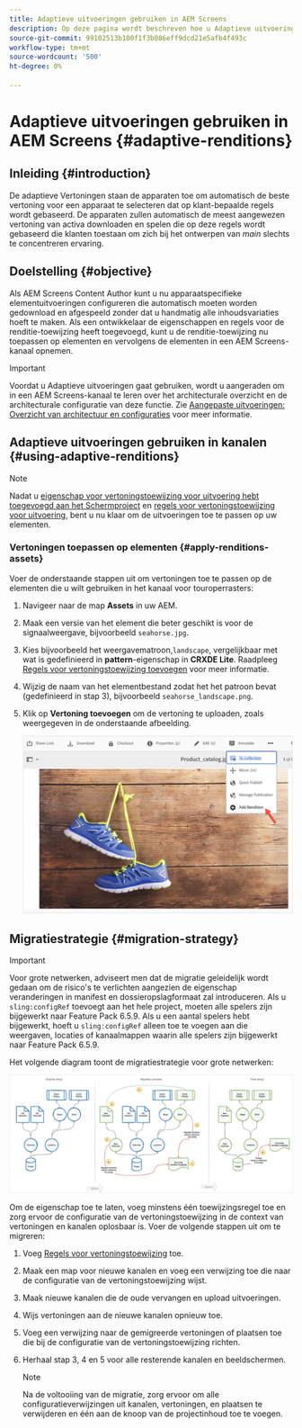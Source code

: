 ```yaml
---
title: Adaptieve uitvoeringen gebruiken in AEM Screens
description: Op deze pagina wordt beschreven hoe u Adaptieve uitvoeringen in AEM Screens kunt gebruiken.
source-git-commit: 99102513b100f1f3b086eff9dcd21e5afb4f493c
workflow-type: tm+mt
source-wordcount: '500'
ht-degree: 0%

---
```



# Adaptieve uitvoeringen gebruiken in AEM Screens {#adaptive-renditions}

## Inleiding {#introduction}

De adaptieve Vertoningen staan de apparaten toe om automatisch de beste vertoning voor een apparaat te selecteren dat op klant-bepaalde regels wordt gebaseerd. De apparaten zullen automatisch de meest aangewezen vertoning van activa downloaden en spelen die op deze regels wordt gebaseerd die klanten toestaan om zich bij het ontwerpen van *main* slechts te concentreren ervaring.

## Doelstelling {#objective}

Als AEM Screens Content Author kunt u nu apparaatspecifieke elementuitvoeringen configureren die automatisch moeten worden gedownload en afgespeeld zonder dat u handmatig alle inhoudsvariaties hoeft te maken.
Als een ontwikkelaar de eigenschappen en regels voor de renditie-toewijzing heeft toegevoegd, kunt u de renditie-toewijzing nu toepassen op elementen en vervolgens de elementen in een AEM Screens-kanaal opnemen.

>[!IMPORTANT]
>Voordat u Adaptieve uitvoeringen gaat gebruiken, wordt u aangeraden om in een AEM Screens-kanaal te leren over het architecturale overzicht en de architecturale configuratie van deze functie. Zie [Aangepaste uitvoeringen: Overzicht van architectuur en configuraties](/help/user-guide/adaptive-renditions.md) voor meer informatie.

## Adaptieve uitvoeringen gebruiken in kanalen {#using-adaptive-renditions}

>[!NOTE]
>Nadat u [eigenschap voor vertoningstoewijzing voor uitvoering hebt toegevoegd aan het Schermproject](/help/user-guide/adaptive-renditions.md#rendition-mapping-new) en [regels voor vertoningstoewijzing voor uitvoering](/help/user-guide/adaptive-renditions.md#add-rendition-mapping-rules), bent u nu klaar om de uitvoeringen toe te passen op uw elementen.

### Vertoningen toepassen op elementen {#apply-renditions-assets}

Voer de onderstaande stappen uit om vertoningen toe te passen op de elementen die u wilt gebruiken in het kanaal voor touroperrasters:

1. Navigeer naar de map **Assets** in uw AEM.

1. Maak een versie van het element die beter geschikt is voor de signaalweergave, bijvoorbeeld `seahorse.jpg`.

1. Kies bijvoorbeeld het weergavematroon,`landscape`, vergelijkbaar met wat is gedefinieerd in **pattern**-eigenschap in **CRXDE Lite**. Raadpleeg [Regels voor vertoningstoewijzing toevoegen](/help/user-guide/adaptive-renditions.md#add-rendition-mapping-rules) voor meer informatie.

1. Wijzig de naam van het elementbestand zodat het het patroon bevat (gedefinieerd in stap 3), bijvoorbeeld `seahorse_landscape.png`.

1. Klik op **Vertoning toevoegen** om de vertoning te uploaden, zoals weergegeven in de onderstaande afbeelding.

   ![afbeelding](/help/user-guide/assets/adaptive-renditions/add-rendition.png)


## Migratiestrategie {#migration-strategy}

>[!IMPORTANT]
>Voor grote netwerken, adviseert men dat de migratie geleidelijk wordt gedaan om de risico&#39;s te verlichten aangezien de eigenschap veranderingen in manifest en dossieropslagformaat zal introduceren. Als u `sling:configRef` toevoegt aan het hele project, moeten alle spelers zijn bijgewerkt naar Feature Pack 6.5.9. Als u een aantal spelers hebt bijgewerkt, hoeft u `sling:configRef` alleen toe te voegen aan die weergaven, locaties of kanaalmappen waarin alle spelers zijn bijgewerkt naar Feature Pack 6.5.9.

Het volgende diagram toont de migratiestrategie voor grote netwerken:

![afbeelding](/help/user-guide/assets/adaptive-renditions/migration-strategy1.png)

Om de eigenschap toe te laten, voeg minstens één toewijzingsregel toe en zorg ervoor de configuratie van de vertoningstoewijzing in de context van vertoningen en kanalen oplosbaar is. Voer de volgende stappen uit om te migreren:

1. Voeg [Regels voor vertoningstoewijzing](/help/user-guide/adaptive-renditions.md) toe.
1. Maak een map voor nieuwe kanalen en voeg een verwijzing toe die naar de configuratie van de vertoningstoewijzing wijst.
1. Maak nieuwe kanalen die de oude vervangen en upload uitvoeringen.
1. Wijs vertoningen aan de nieuwe kanalen opnieuw toe.
1. Voeg een verwijzing naar de gemigreerde vertoningen of plaatsen toe die bij de configuratie van de vertoningstoewijzing richten.
1. Herhaal stap 3, 4 en 5 voor alle resterende kanalen en beeldschermen.

   >[!NOTE]
   >Na de voltooiing van de migratie, zorg ervoor om alle configuratieverwijzingen uit kanalen, vertoningen, en plaatsen te verwijderen en één aan de knoop van de projectinhoud toe te voegen.

